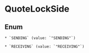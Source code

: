 
# QuoteLockSide

## Enum


    * `SENDING` (value: `"SENDING"`)

    * `RECEIVING` (value: `"RECEIVING"`)



